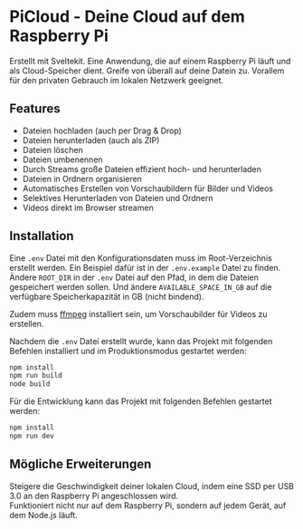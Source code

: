 # PiCloud - Deine Cloud auf dem Raspberry Pi

Erstellt mit Sveltekit. Eine Anwendung, die auf einem Raspberry Pi läuft und als Cloud-Speicher dient. Greife von überall auf deine Datein zu. Vorallem für den privaten Gebrauch im lokalen Netzwerk geeignet.

## Features
- Dateien hochladen (auch per Drag & Drop)
- Dateien herunterladen (auch als ZIP)
- Dateien löschen
- Dateien umbenennen
- Durch Streams große Dateien effizient hoch- und herunterladen
- Dateien in Ordnern organisieren
- Automatisches Erstellen von Vorschaubildern für Bilder und Videos
- Selektives Herunterladen von Dateien und Ordnern
- Videos direkt im Browser streamen 

## Installation
  Eine `.env` Datei mit den Konfigurationsdaten muss im Root-Verzeichnis erstellt werden. Ein Beispiel dafür ist in der `.env.example` Datei zu finden.  
  Ändere `ROOT_DIR` in der `.env` Datei auf den Pfad, in dem die Dateien gespeichert werden sollen. Und ändere `AVAILABLE_SPACE_IN_GB` auf die verfügbare Speicherkapazität in GB (nicht bindend).

  Zudem muss [ffmpeg](https://www.ffmpeg.org/download.html) installiert sein, um Vorschaubilder für Videos zu erstellen. 

  Nachdem die `.env` Datei erstellt wurde, kann das Projekt mit folgenden Befehlen installiert und im Produktionsmodus gestartet werden:

  ```bash
  npm install
  npm run build
  node build
  ```

  Für die Entwicklung kann das Projekt mit folgenden Befehlen gestartet werden:

  ```bash
  npm install
  npm run dev
  ```

## Mögliche Erweiterungen

Steigere die Geschwindigkeit deiner lokalen Cloud, indem eine SSD per USB 3.0 an den Raspberry Pi angeschlossen wird.  
Funktioniert nicht nur auf dem Raspberry Pi, sondern auf jedem Gerät, auf dem Node.js läuft.
